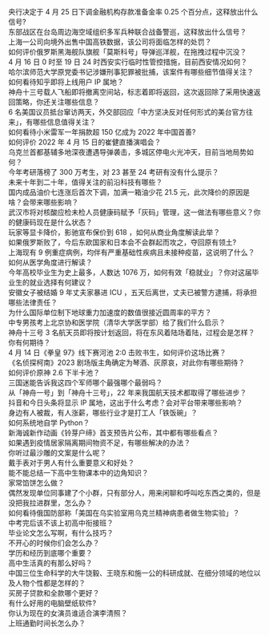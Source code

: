 央行决定于 4 月 25 日下调金融机构存款准备金率 0.25 个百分点，这释放出什么信号?  
东部战区在台岛周边海空域组织多军兵种联合战备警巡，这释放出什么信号？  
上海一公司向境外出售中国高铁数据，该公司将面临怎样的处罚？  
如何评价俄罗斯黑海舰队旗舰「莫斯科号」导弹巡洋舰，在拖拽过程中沉没？  
4 月 16 日 0 时至 19 日 24 时西安实行临时性管控措施，目前西安情况如何？  
哈尔滨师范大学原党委书记涉嫌刑事犯罪被批捕，该案件有哪些细节值得关注？  
如何看待知乎即将上线用户 IP 属地？  
神舟十三号载人飞船即将撤离空间站，标志着即将返回，这次返回除了采用快速返回策略，你还关注哪些信息？  
6 名美国议员抵台窜访两天，外交部回应「中方坚决反对任何形式的美台官方往来」，有哪些信息值得关注？  
如何看待小米雷军一年捐款超 150 亿成为 2022 年中国首善?  
如何评价 2022 年 4 月 15 日的崔健直播演唱会？  
乌克兰首都基辅多地深夜遭遇导弹袭击，多城区停电火光冲天，目前当地局势如何？  
今年考研落榜了 300 万考生，对 23 甚至 24 考研有没有什么提示？  
未来十年到二十年，值得关注的前沿科技有哪些？  
国内成品油价七连涨后首次下调，加满一箱油少花 21.5 元，此次降价的原因是啥？会带来哪些影响？  
武汉市将对核酸应检未检人员健康码赋予「灰码」管理，这一做法有哪些意义？你的健康码现在是什么状态？  
玩家等显卡降价，影驰宣布保价到 618 ，如何从商业角度解读此举？  
如果俄罗斯败了，今后东欧国家和日本会不会群起而攻之，夺回原有领土?  
上海现有 9 例重症病例，均伴有严重基础性疾病且未接种疫苗，这说明了什么？如何从医学角度进行解读？  
今年高校毕业生为史上最多，人数达 1076 万，如何有效「稳就业」？你对这届毕业生的就业选择有何建议？  
安徽女子被结婚 9 年丈夫家暴进 ICU ，五天后离世，丈夫已被警方逮捕，将承担哪些法律责任？  
为什么国际单位制下地球重力加速度的数值很接近圆周率的平方？  
中专男孩考上北京协和医学院（清华大学医学部）给了我们什么启示？  
神舟十三号 3 名航天员即将按计划返回，将在东风着陆场着陆，过程会是怎样？你有何期待？  
4 月 14 日《拳皇 97》线下赛河池 2:0 击败书生，如何评价这场比赛？  
《名侦探柯南》2023 剧场版主角确定为琴酒、灰原哀，对此你有哪些期待？  
如何评价原神 2.6 下半卡池？  
三国迷能告诉我这四个军师哪个最强哪个最弱吗？  
从「神舟一号」到「神舟十三号」，22 年来我国航天技术都取得了哪些进步？  
抖音和今日头条将显示 IP 属地，这出于什么考虑？会对平台带来哪些影响？  
身边有人被裁，有人涨薪，哪些行业才是打工人「铁饭碗」？  
如何系统地自学 Python？  
新海诚新作动画《铃芽户缔》首支预告片公布，其中都有哪些看点？  
如果遇到疫情居家隔离期间物资不足，有哪些解决的办法？  
你听过最沙雕的文案是什么呢？  
戴手表对于男人有什么重要意义和好处？  
能不能总结一下高中生物课本中的边角知识？  
家常馅饼怎么做？  
偶然发现单位同事建了个小群，只有部分人，用来闲聊和呼叫吃东西之类的，但是没把我拉进群里，怎么办？  
如何看待俄国防部称「美国在乌实验室用乌克兰精神病患者做生物实验」？  
中考完后该不该上初高中衔接班？  
毕业论文怎么写啊，有什么技巧？  
不开心的时候你们会怎么办？  
学历和经历到底哪个重要？  
高中生活真的有那么好吗？  
中国三位生命科学的大牛饶毅、王晓东和施一公的科研成就、在细分领域的地位以及人物个性都是怎样的？  
买房子贷款和全款哪个更好？  
有什么好用的电脑壁纸软件?  
你认为现在的女演员谁适合演李清照？  
上班通勤时间长怎么办？  
